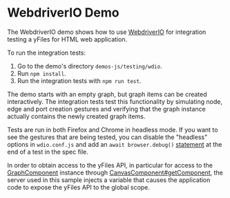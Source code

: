 <!--
 //////////////////////////////////////////////////////////////////////////////
 // @license
 // This file is part of yFiles for HTML 2.5.0.3.
 // Use is subject to license terms.
 //
 // Copyright (c) 2000-2023 by yWorks GmbH, Vor dem Kreuzberg 28,
 // 72070 Tuebingen, Germany. All rights reserved.
 //
 //////////////////////////////////////////////////////////////////////////////
-->
# WebdriverIO Demo

The WebdriverIO demo shows how to use [WebdriverIO](https://webdriver.io/) for integration testing a yFiles for HTML web application.

To run the integration tests:

1.  Go to the demo's directory `demos-js/testing/wdio`.
2.  Run `npm install`.
3.  Run the integration tests with `npm run test`.

The demo starts with an empty graph, but graph items can be created interactively. The integration tests test this functionality by simulating node, edge and port creation gestures and verifying that the graph instance actually contains the newly created graph items.

Tests are run in both Firefox and Chrome in headless mode. If you want to see the gestures that are being tested, you can disable the "headless" options in `wdio.conf.js` and add an `await browser.debug()` [statement](https://webdriver.io/docs/api/browser/debug.html) at the end of a test in the spec file.

In order to obtain access to the yFiles API, in particular for access to the [GraphComponent](https://docs.yworks.com/yfileshtml/#/api/GraphComponent) instance through [CanvasComponent#getComponent](https://docs.yworks.com/yfileshtml/#/api/CanvasComponent#getComponent), the server used in this sample injects a variable that causes the application code to expose the yFiles API to the global scope.
